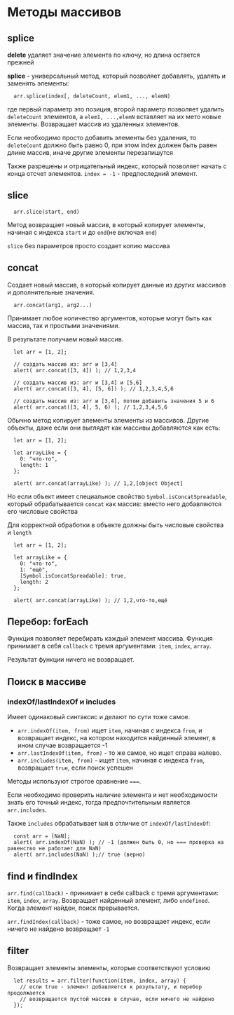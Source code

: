 # Методы массивов

## splice

**delete** удаляет значение элемента по ключу, но длина остается прежней

**splice** - универсальный метод, который позволяет добавлять, удалять и заменять элементы:
```
  arr.splice(index[, deleteCount, elem1, ..., elemN)
```
где первый параметр это позиция, второй параметр позволяет удалить `deleteCount` элементов, а `elem1, ...,elemN` вставляет на их мето новые элементы. Возвращает массив из удаленных элементов.

Если необходимо просто добавить элементы без удаления, то `deleteCount` должно быть равно 0, при этом index должен быть равен длине массив, иначе другие элементы перезапишутся

Также разрешены и отрицательный индекс, который позволяет начать с конца отсчет элементов. `index = -1` - предпоследний элемент.

## slice

```
  arr.slice(start, end)
```

Метод возвращает новый массив, в который копирует элементы, начиная с индекса `start` и до `end`(не включая `end`)

`slice` без параметров просто создает копию массива

## concat

Создает новый массив, в который копирует данные из других массивов и дополнительные значения.

```
  arr.concat(arg1, arg2...)
```

Принимает любое количество аргументов, которые могут быть как массив, так и простыми значениями.

В результате получаем новый массив.

```
  let arr = [1, 2];
  
  // создать массив из: arr и [3,4]
  alert( arr.concat([3, 4]) ); // 1,2,3,4
  
  // создать массив из: arr и [3,4] и [5,6]
  alert( arr.concat([3, 4], [5, 6]) ); // 1,2,3,4,5,6
  
  // создать массив из: arr и [3,4], потом добавить значения 5 и 6
  alert( arr.concat([3, 4], 5, 6) ); // 1,2,3,4,5,6
```

Обычно метод копирует элементы элементы из массивов. Другие объекты, даже если они выглядят как массивы добавляются как есть:

```
  let arr = [1, 2];
  
  let arrayLike = {
    0: "что-то",
    length: 1
  };
  
  alert( arr.concat(arrayLike) ); // 1,2,[object Object]
```

Но если объект имеет специальное свойство `Symbol.isConcatSpreadable`, который обрабатывается `concat` как массив: вместо него добавляются его числовые свойства

Для корректной обработки в объекте должны быть числовые свойства и `length`

```
  let arr = [1, 2];
  
  let arrayLike = {
    0: "что-то",
    1: "ещё",
    [Symbol.isConcatSpreadable]: true,
    length: 2
  };
  
  alert( arr.concat(arrayLike) ); // 1,2,что-то,ещё
```

## Перебор: forEach

Функция позволяет перебирать каждый элемент массива. Функция принимает в себя `callback` с тремя аргументами: `item`, `index`, `array`.

Результат функции ничего не возвращает.

## Поиск в массиве

### indexOf/lastIndexOf и includes

Имеет одинаковый синтаксис и делают по сути тоже самое.

- `arr.indexOf(item, from)` ищет `item`, начиная с индекса `from`, и возвращает индекс, на котором находится найденный элемент, в ином случае возвращается -1
- `arr.lastIndexOf(item, from)` - то же самое, но ищет справа налево.
- `arr.includes(item, from)` - ищет `item`, начиная с индекса `from`, возвращает `true`, если поиск успешен

Методы используют строгое сравнение `===`. 

Если необходимо проверить наличие элемента и нет необходимости знать его точный индекс, тогда предпочтительным является `arr.includes`.

Также `includes` обрабатывает `NaN` в отличие от `indexOf/lastIndexOf`:

```
  const arr = [NaN];
  alert( arr.indexOf(NaN) ); // -1 (должен быть 0, но === проверка на равенство не работает для NaN)
  alert( arr.includes(NaN) );// true (верно)
```

## find и findIndex

`arr.find(callback)` - принимает в себя callback c тремя аргументами: `item`, `index`, `array`. Возвращает найденный элемент, либо `undefined`. Когда элемент найден, поиск прерывается.

`arr.findIndex(callback)` - тоже самое, но возвращает индекс, если ничего не найдено возвращает `-1`

## filter

Возвращает элементы элементы, которые соответствуют условию

```
  let results = arr.filter(function(item, index, array) {
    // если true - элемент добавляется к результату, и перебор продолжается
    // возвращается пустой массив в случае, если ничего не найдено
  });
```
